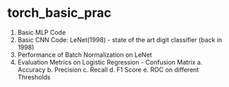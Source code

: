 # torch_basic_prac

1. Basic MLP Code
2. Basic CNN Code: LeNet(1998) - state of the art digit classifier (back in 1998)
3. Performance of Batch Normalization on LeNet
4. Evaluation Metrics on Logistic Regression - Confusion Matrix
    a. Accuracy
    b. Precision
    c. Recall
    d. F1 Score
    e. ROC on different Thresholds